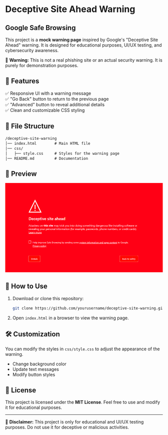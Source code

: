 # Deceptive Site Ahead Warning

## Google Safe Browsing

This project is a **mock warning page** inspired by Google's "Deceptive Site Ahead" warning. It is designed for educational purposes, UI/UX testing, and cybersecurity awareness.

🚨 **Warning:** This is not a real phishing site or an actual security warning. It is purely for demonstration purposes.

## 📌 Features

✅ Responsive UI with a warning message  
✅ "Go Back" button to return to the previous page  
✅ "Advanced" button to reveal additional details  
✅ Clean and customizable CSS styling  

## 📂 File Structure

```
/deceptive-site-warning
│── index.html        # Main HTML file
│── css/
│   ├── style.css     # Styles for the warning page
│── README.md         # Documentation
```

## 🎨 Preview

![Deceptive Site Warning Preview](demo/020425.png)

## 🚀 How to Use

1. Download or clone this repository:
   ```sh
   git clone https://github.com/yourusername/deceptive-site-warning.git
   ```
2. Open `index.html` in a browser to view the warning page.

## 🛠 Customization

You can modify the styles in `css/style.css` to adjust the appearance of the warning.

- Change background color  
- Update text messages  
- Modify button styles  

## 📜 License

This project is licensed under the **MIT License**. Feel free to use and modify it for educational purposes.

---

🔗 **Disclaimer:** This project is only for educational and UI/UX testing purposes. Do not use it for deceptive or malicious activities.

